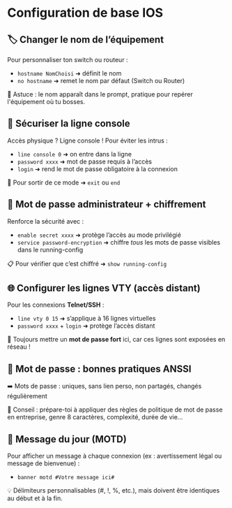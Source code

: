 # Configuration de base IOS

## **🏷️ Changer le nom de l’équipement**

Pour personnaliser ton switch ou routeur :

- `hostname NomChoisi` ➜ définit le nom
- `no hostname` ➜ remet le nom par défaut (Switch ou Router)

👀 Astuce : le nom apparaît dans le prompt, pratique pour repérer l'équipement où tu bosses.

## **🔐 Sécuriser la ligne console**

Accès physique ? Ligne console ! Pour éviter les intrus :

- `line console 0` ➜ on entre dans la ligne
- `password xxxx` ➜ mot de passe requis à l’accès
- `login` ➜ rend le mot de passe obligatoire à la connexion

🔁 Pour sortir de ce mode ➜ `exit` ou `end`



## **🧰 Mot de passe administrateur + chiffrement**

Renforce la sécurité avec :

- `enable secret xxxx` ➜ protège l’accès au mode privilégié
- `service password-encryption` ➜ chiffre *tous* les mots de passe visibles dans le running-config

📋 Pour vérifier que c’est chiffré ➜ `show running-config`

## **🌐 Configurer les lignes VTY (accès distant)**

Pour les connexions **Telnet/SSH** :

- `line vty 0 15` ➜ s’applique à 16 lignes virtuelles
- `password xxxx` + `login` ➜ protège l’accès distant

🎯 Toujours mettre un **mot de passe fort** ici, car ces lignes sont exposées en réseau !

## **🧱 Mot de passe : bonnes pratiques ANSSI**

➡️ Mots de passe : uniques, sans lien perso, non partagés, changés régulièrement

🧠 Conseil : prépare-toi à appliquer des règles de politique de mot de passe en entreprise, genre 8 caractères, complexité, durée de vie…

## **📨 Message du jour (MOTD)**

Pour afficher un message à chaque connexion (ex : avertissement légal ou message de bienvenue) :

- `banner motd #Votre message ici#`

💡 Délimiteurs personnalisables (#, !, %, etc.), mais doivent être identiques au début et à la fin.

